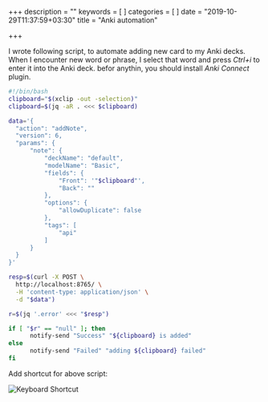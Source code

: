 +++
description = ""
keywords = [
]
categories = [
]
date = "2019-10-29T11:37:59+03:30"
title = "Anki automation"

+++

I wrote following script, to automate adding new card to my Anki decks. When I encounter new word or phrase, I select that word and press *Ctrl+i* to enter it into the Anki deck. befor anythin, you should install *Anki Connect* plugin.

```bash
#!/bin/bash
clipboard="$(xclip -out -selection)"
clipboard=$(jq -aR . <<< $clipboard)

data='{
  "action": "addNote",
  "version": 6,
  "params": {
      "note": {
          "deckName": "default",
          "modelName": "Basic",
          "fields": {
              "Front": '"$clipboard"',
              "Back": ""
          },
          "options": {
              "allowDuplicate": false
          },
          "tags": [
              "api"
          ]
      }
  }
}'

resp=$(curl -X POST \
  http://localhost:8765/ \
  -H 'content-type: application/json' \
  -d "$data")

r=$(jq '.error' <<< "$resp")

if [ "$r" == "null" ]; then
      notify-send "Success" "${clipboard} is added"
else
      notify-send "Failed" "adding ${clipboard} failed"
fi
```

Add shortcut for above script:

![Keyboard Shortcut](/img/keyboard.png)
